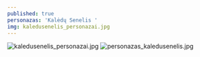 ```yaml
---
published: true
personazas: 'Kalėdų Senelis '
img: kaledusenelis_personazai.jpg
---
```

![kaledusenelis_personazai.jpg]({{site.baseurl}}/img/personazai/kaledusenelis_personazai.jpg)
![personazas_kaledusenelis.jpg]({{site.baseurl}}/img/personazai/personazas_kaledusenelis.jpg)
